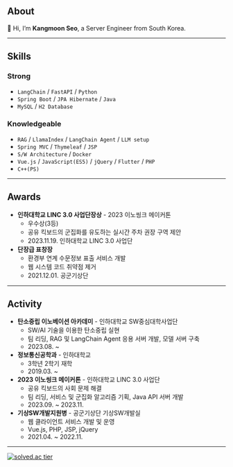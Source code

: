 ## About
👋 Hi, I’m **Kangmoon Seo**, a Server Engineer from South Korea. 

---
## Skills
### Strong
- `LangChain` / `FastAPI` / `Python`
- `Spring Boot` / `JPA Hibernate` / `Java`
- `MySQL` / `H2 Database` 
  
### Knowledgeable
- `RAG` / `LlamaIndex` / `LangChain Agent` / `LLM setup`
- `Spring MVC` / `Thymeleaf` / `JSP` 
- `S/W Architecture` / `Docker`
- `Vue.js` / `JavaScript(ES5)` / `jQuery` / `Flutter` / `PHP`
- `C++(PS)` 

---
## Awards
- **인하대학교 LINC 3.0 사업단장상** - 2023 이노씽크 메이커톤
  - 우수상(3등)
  - 공유 킥보드의 군집화를 유도하는 실시간 주차 권장 구역 제안
  - 2023.11.19. 인하대학교 LINC 3.0 사업단
- **단장급 표창장**
  - 환경부 연계 수문정보 표출 서비스 개발
  - 웹 시스템 코드 취약점 제거
  - 2021.12.01. 공군기상단
    
---
## Activity
- **탄소중립 이노베이션 아카데미** - 인하대학교 SW중심대학사업단
  - SW/AI 기술을 이용한 탄소중립 실현
  - 팀 리딩, RAG 및 LangChain Agent 응용 서버 개발, 모델 서버 구축
  - 2023.08. ~
- **정보통신공학과** - 인하대학교
  - 3학년 2학기 재학
  - 2019.03. ~
- **2023 이노씽크 메이커톤** - 인하대학교 LINC 3.0 사업단
  - 공유 킥보드의 사회 문제 해결
  - 팀 리딩, 서비스 및 군집화 알고리즘 기획, Java API 서버 개발
  - 2023.09. ~ 2023.11.
- **기상SW개발지원병** - 공군기상단 기상SW개발실
  - 웹 클라이언트 서비스 개발 및 운영
  - Vue.js, PHP, JSP, jQuery
  - 2021.04. ~ 2022.11.

--- 
[![solved.ac tier](http://mazassumnida.wtf/api/mini/generate_badge?boj=70002467)](https://solved.ac/70002467)



